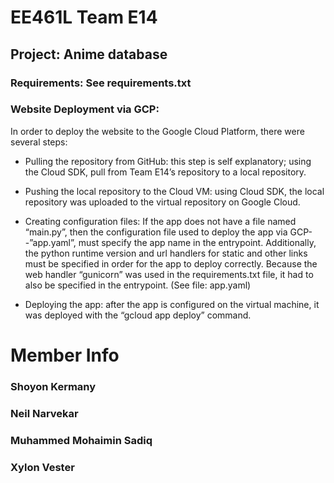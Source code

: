 ﻿# **EE461L Team E14**

## ****Project: Anime database****

### ******Requirements: See requirements.txt******

### ******Website Deployment via GCP:******
In order to deploy the website to the Google Cloud Platform, there were several steps:

-   Pulling the repository from GitHub: this step is self explanatory; using the Cloud SDK, pull from Team E14’s repository to a local repository.
    
-   Pushing the local repository to the Cloud VM: using Cloud SDK, the local repository was uploaded to the virtual repository on Google Cloud.
    
-   Creating configuration files: If the app does not have a file named “main.py”, then the configuration file used to deploy the app via GCP--”app.yaml”, must specify the app name in the entrypoint. Additionally, the python runtime version and url handlers for static and other links must be specified in order for the app to deploy correctly. Because the web handler “gunicorn” was used in the requirements.txt file, it had to also be specified in the entrypoint. (See file: app.yaml)
    
-   Deploying the app: after the app is configured on the virtual machine, it was deployed with the “gcloud app deploy” command.

# Member Info
### ********Shoyon Kermany********

### **********Neil Narvekar**********

### ************Muhammed Mohaimin Sadiq************

### **************Xylon Vester**************


 
